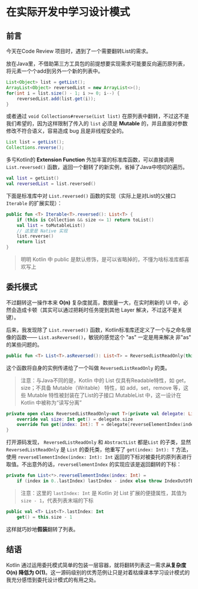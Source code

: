 # 在实际开发中学习设计模式

## 前言

今天在Code Review 项目时，遇到了一个需要翻转List的需求。

放在Java里，不借助第三方工具包的前提想要实现需求可能要反向遍历原列表，将元素一个个add到另外一个新的列表中。

```java
List<Object> list = getList();
ArrayList<Object> reversedList = new ArrayList<>();
for(int i = list.size() - 1; i >= 0; i--) {
    reversedList.add(list.get(i));
}
```

或者通过 `void Collections#reverse(List list)` 在原列表中翻转，不过这不是我们希望的，因为这样限制了传入的 `list` 必须是 **Mutable** 的，并且直接对参数修改不符合语义，容易造成 bug 且是非线程安全的。

```java
List list = getList();
Collections.reverse();
```

多亏Kotlin的 **Extension Function** 外加丰富的标准库函数，可以直接调用 `List.reversed()` 函数，返回一个翻转了的新实例，省掉了Java中唠叨的遍历。

```kotlin
val list = getList()
val reversedList = list.reversed()
```

下面是标准库中对 `List.reversed()` 函数的实现（实际上是对List的父接口 `Iterable` 的扩展实现）：

```kotlin
public fun <T> Iterable<T>.reversed(): List<T> {
    if (this is Collection && size <= 1) return toList()
    val list = toMutableList()
    // 这里是 Native 实现
    list.reverse()
    return list
}
```

> 明明 Kotlin 中 public 是默认修饰，是可以省略掉的，不懂为啥标准库都喜欢写上



## 委托模式

不过翻转这一操作本来 **O(n)** 复杂度就高，数据量一大，在实时刷新的 UI 中，必然会造成卡顿（其实可以通过把耗时任务提到其他 Layer 解决，不过这不是关键）。

后来，我发现除了 `List.reversed()` 函数，Kotlin标准库还定义了一个与之命名很像的函数—— `List.asReversed()`，敏锐的感觉这个 "as" 一定是用来解决 非"as" 的某些问题的。 

```kotlin
public fun <T> List<T>.asReversed(): List<T> = ReversedListReadOnly(this)
```

这个函数将自身的实例传递给了一个叫做 `ReversedListReadOnly` 的类。

> 注意：与Java不同的是，Kotlin 中的 List 仅具有Readable特性，如 get，size；不具备 Mutable（Writable） 特性，如 add，set，remove 等，这些 Mutable 特性被封装在了List的子接口 MutableList 中，这一设计在 Kotlin 中被称为“读写分离”

```kotlin
private open class ReversedListReadOnly<out T>(private val delegate: List<T>) : AbstractList<T>() {
    override val size: Int get() = delegate.size
    override fun get(index: Int): T = delegate[reverseElementIndex(index)]
}
```

打开源码发现， `ReversedListReadOnly` 和 `AbstractList` 都是`List` 的子类，显然 `ReversedListReadOnly` 是 `List` 的委托类，他重写了 `get(index: Int): T` 方法，使用 `reverseElementIndex(index: Int): Int` 返回的下标对被委托的原列表进行取值。不出意外的话，`reverseElementIndex` 的实现应该是返回翻转的下标：

```kotlin
private fun List<*>.reverseElementIndex(index: Int) =
    if (index in 0..lastIndex) lastIndex - index else throw IndexOutOfBoundsException("Element index $index must be in range [${0..lastIndex}].")
```

> 注意：这里的 `lastIndex: Int` 是 Kotlin 对 List 扩展的便捷属性，其值为 `size - 1`，代表列表末端的下标

```kotlin
public val <T> List<T>.lastIndex: Int
    get() = this.size - 1
```

这样就巧妙地**假装**翻转了列表。

## 结语

Kotlin 通过运用委托模式简单的包装一层容器，就将翻转列表这一需求**从复杂度 O(n) 降低为 O(1)**。这一源码级别的优秀范例让只是对着枯燥课本学习设计模式的我充分感悟到委托设计模式的有用之处。
